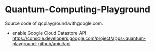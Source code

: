 Quantum-Computing-Playground
============================

Source code of qcplayground.withgoogle.com.

 - enable Google Cloud Datastore API
https://console.developers.google.com/project/apps~quantum-playground-github/apiui/api

